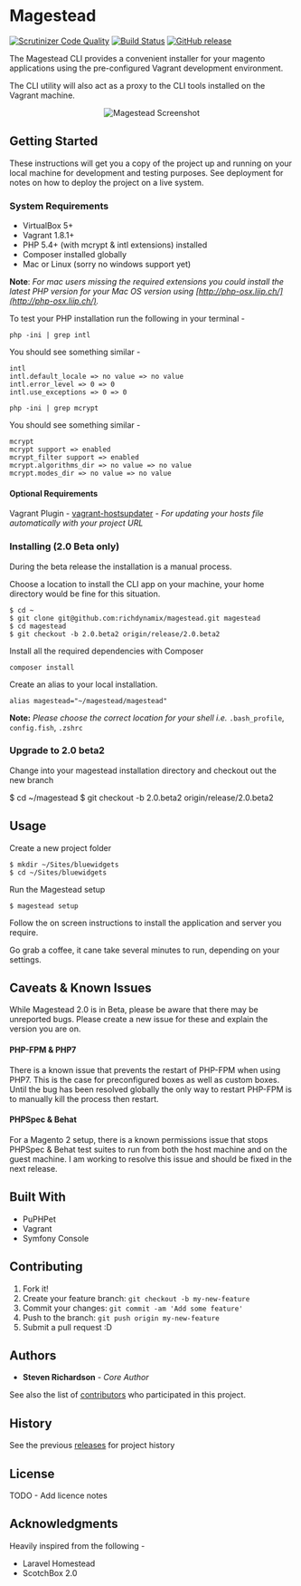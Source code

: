 # Magestead

[![Scrutinizer Code Quality](https://scrutinizer-ci.com/g/richdynamix/magestead/badges/quality-score.png?b=epic%2F2.0.0)](https://scrutinizer-ci.com/g/richdynamix/magestead/?branch=epic%2F2.0.0) [![Build Status](https://scrutinizer-ci.com/g/richdynamix/magestead/badges/build.png?b=master)](https://scrutinizer-ci.com/g/richdynamix/magestead/build-status/master) [![GitHub release](https://img.shields.io/badge/release-2.0--beta-blue.svg)](https://github.com/richdynamix/magestead)

The Magestead CLI provides a convenient installer for your magento applications using the pre-configured Vagrant development environment.

The CLI utility will also act as a proxy to the CLI tools installed on the Vagrant machine.

<p align="center">
  <img src="http://www.magestead.com/img/magestead-cli-screen.png" alt="Magestead Screenshot"/>
</p>

## Getting Started

These instructions will get you a copy of the project up and running on your local machine for development and testing purposes. See deployment for notes on how to deploy the project on a live system.

### System Requirements

- VirtualBox 5+
- Vagrant 1.8.1+
- PHP 5.4+ (with mcrypt & intl extensions) installed
- Composer installed globally
- Mac or Linux (sorry no windows support yet)

**Note**: *For mac users missing the required extensions you could install the latest PHP version for your Mac OS version using [http://php-osx.liip.ch/](http://php-osx.liip.ch/).*

To test your PHP installation run the following in your terminal - 

`php -ini | grep intl`

You should see something similar -

``` /usr/local/php5/php.d/50-extension-intl.ini,
intl
intl.default_locale => no value => no value
intl.error_level => 0 => 0
intl.use_exceptions => 0 => 0 
```

`php -ini | grep mcrypt`

You should see something similar -

```
mcrypt
mcrypt support => enabled
mcrypt_filter support => enabled
mcrypt.algorithms_dir => no value => no value
mcrypt.modes_dir => no value => no value
```

#### Optional Requirements

Vagrant Plugin - [vagrant-hostsupdater](https://github.com/cogitatio/vagrant-hostsupdater) - *For updating your hosts file automatically with your project URL*

### Installing (2.0 Beta only)

During the beta release the installation is a manual process.

Choose a location to install the CLI app on your machine, your home directory would be fine for this situation. 

```
$ cd ~
$ git clone git@github.com:richdynamix/magestead.git magestead
$ cd magestead
$ git checkout -b 2.0.beta2 origin/release/2.0.beta2
```

Install all the required dependencies with Composer

```
composer install
```

Create an alias to your local installation.

```
alias magestead="~/magestead/magestead"
```

**Note:** *Please choose the correct location for your shell i.e.* `.bash_profile`, `config.fish`, `.zshrc`

### Upgrade to 2.0 beta2

Change into your magestead installation directory and checkout out the new branch

$ cd ~/magestead
$ git checkout -b 2.0.beta2 origin/release/2.0.beta2

## Usage

Create a new project folder

```
$ mkdir ~/Sites/bluewidgets
$ cd ~/Sites/bluewidgets
```

Run the Magestead setup

```
$ magestead setup
```

Follow the on screen instructions to install the application and server you require.

Go grab a coffee, it cane take several minutes to run, depending on your settings.

## Caveats & Known Issues

While Magestead 2.0 is in Beta, please be aware that there may be unreported bugs. Please create a new issue for these and explain the version you are on.

#### PHP-FPM & PHP7

There is a known issue that prevents the restart of PHP-FPM when using PHP7. This is the case for preconfigured boxes as well as custom boxes. Until the bug has been resolved globally the only way to restart PHP-FPM is to manually kill the process then restart.

#### PHPSpec & Behat

For a Magento 2 setup, there is a known permissions issue that stops PHPSpec & Behat test suites to run from both the host machine and on the guest machine. I am working to resolve this issue and should be fixed in the next release.

## Built With

* PuPHPet
* Vagrant
* Symfony Console

## Contributing

1. Fork it!
2. Create your feature branch: `git checkout -b my-new-feature`
3. Commit your changes: `git commit -am 'Add some feature'`
4. Push to the branch: `git push origin my-new-feature`
5. Submit a pull request :D

## Authors

* **Steven Richardson** - *Core Author*

See also the list of [contributors](https://github.com/richdynamix/magestead/contributors) who participated in this project.

## History

See the previous [releases](https://github.com/richdynamix/magestead/releases) for project history

## License

TODO - Add licence notes

## Acknowledgments

Heavily inspired from the following -

* Laravel Homestead
* ScotchBox 2.0